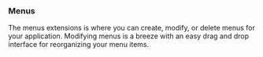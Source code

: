 ### Menus

The menus extensions is where you can create, modify, or delete menus for your
application. Modifying menus is a breeze with an easy drag and drop interface
for reorganizing your menu items.
